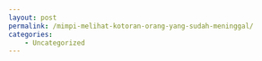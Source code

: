 ```yaml
---
layout: post
permalink: /mimpi-melihat-kotoran-orang-yang-sudah-meninggal/
categories:
    - Uncategorized
---
```


